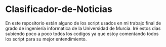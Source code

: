 # Clasificador-de-Noticias

En este repositorio están alguno de los script usados en mi trabajo final de grado de ingeniería informatica de la Universidad de Murcia. Iré estos dias subiendo poco a poco todos los codigos ya que estoy comentando todos los script para su mejor entendimiento.
